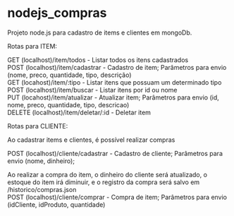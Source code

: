 # nodejs_compras

Projeto node.js para cadastro de items e clientes em mongoDb. 

Rotas para ITEM:

GET (localhost)/item/todos - Listar todos os itens cadastrados</br>
POST (localhost)/item/cadastrar - Cadastro de item; Parâmetros para envio (nome, preco, quantidade, tipo, descrição)</br>
GET (locahost)/item/:tipo - Listar itens que possuam um determinado tipo</br>
POST (localhost)/item/buscar - Listar itens por id ou nome</br>
PUT (locahost)/item/atualizar - Atualizar item; Parâmetros para envio (id, nome, preco, quantidade, tipo, descricao)</br>
DELETE (localhost)/item/deletar/:id - Deletar item</br>

Rotas para CLIENTE:</br>

Ao cadastrar items e clientes, é possível realizar compras </br>

POST (localhost)/cliente/cadastrar - Cadastro de cliente; Parâmetros para envio (nome, dinheiro);</br>

Ao realizar a compra do item, o dinheiro do cliente será atualizado, o estoque do item irá diminuir, e o registro da compra será salvo em /historico/compras.json</br>
POST (localhost)/cliente/comprar - Compra de item; Parâmetros para envio (idCliente, idProduto, quantidade)</br>

